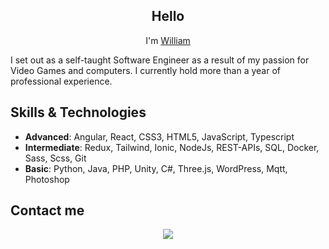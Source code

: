 <h2 align="center">
  Hello 
</h2>
<p align="center">I'm <a href="https://gitchaoslord.github.io/" target="_blank" rel="noreferrer">William</a></p>
I set out as a self-taught Software Engineer as a result of my passion for Video Games and computers. I currently hold more than a year of professional experience.


## Skills & Technologies
- **Advanced**: Angular, React, CSS3, HTML5, JavaScript, Typescript
- **Intermediate**: Redux, Tailwind,  Ionic, NodeJs, REST-APIs, SQL, Docker, Sass, Scss, Git
- **Basic**: Python, Java, PHP, Unity, C\#, Three.js, WordPress, Mqtt, Photoshop

## Contact me

<p align="center">
  <a href="https://www.linkedin.com/in/john-kotronakis/">
    <img src="https://img.shields.io/badge/linkedin-blue.svg?&style=for-the-badge&logo=linkedin&logoColor=white">
   </a>
  <!--
  <a href="https://gitchaoslord.github.io/">
    <img alt="Portfolio" title="Portfolio" src="https://img.shields.io/badge/Portfolio-crimson?style=for-the-badge"/>
  </a> -->
<!--   <a href="mailto:williamkotronakis@gmail.com">
    <img alt="mail" title="Gmail" src="https://img.shields.io/badge/Gmail-williamkotronakis-red?style=for-the-badge" />
  </a> -->
</p>

<!--
**gitChaoslord/gitchaoslord** is a ✨ _special_ ✨ repository because its `README.md` (this file) appears on your GitHub profile.

Here are some ideas to get you started:

- 🔭 I’m currently working on ...
- 🌱 I’m currently learning ...
- 👯 I’m looking to collaborate on ...
- 🤔 I’m looking for help with ...
- 💬 Ask me about ...
- 📫 How to reach me: ...
- 😄 Pronouns: ...
- ⚡ Fun fact: ...
-->
